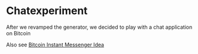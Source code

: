 # Chatexperiment

After we revamped the generator, we decided to play with a chat application on Bitcoin



Also see [Bitcoin Instant Messenger Idea](BitcoinInstantMessengerBiM.md)
